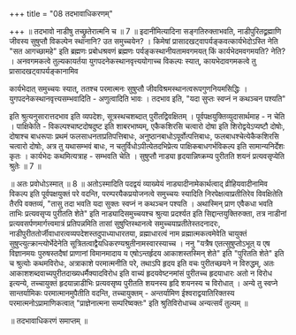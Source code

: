 +++
title = "08 तदभावाधिकरणम्"

+++
॥ तदभावो नाडीषु तच्छ्रुतेरात्मनि च ॥ 7 ॥ इदानीमित्यादिना सङ्गतिरुक्ताभवति, नाडीपुरितद्व्रह्माणि जीवस्य सुषुप्तौ विकल्पेन स्थानानि? उत समुच्चयेन? । किमेषां प्रासादखट्वापर्यङ्कवत्कार्यभेदोऽस्ति नेति "सत आगच्छामहे" इति ब्रह्मणः प्रबोधश्रवणं ब्रह्मणः पर्यङ्कस्थानीयतामवगमयत् किं कार्यभेदमवगमयति? नेति? । अनवगमकत्वे तुल्यकायर्तया युगपदनेकस्थानवृत्त्ययोगाच्च विकल्पः स्यात्, कायभेदावगमकत्वे तु प्रासादखट्वापर्यङ्कानामिव

कार्यभेदात् समुच्चयः स्यात्, ततश्च परमात्मनः सुषुप्तौ जीवविश्रमस्थानत्वरूपगुणनियमसिद्धिः । युगपदनेकस्थानवृत्त्यसम्भवादिति - अणुत्वादिति भावः । तदभाव इति, "यदा सुप्तः स्वप्नं न कथञ्चन पश्यति"

इति श्रुत्यनुसारात्तदभाव इति व्यपदेशः, सूत्रस्थचशब्दात् पुरीतद्विवक्षितम् । पूर्वपक्षयुक्तिव्युदासार्थमाह - न चेति । पाक्षिकेति - विकल्पश्चाष्टदोषदुष्ट इति शाबरभाष्यम्, एकैकशिरसि चत्वारो दोषा इति शिरोद्वयेऽप्यष्टौ दोषोः, दोषाश्च बाधरूपाः प्रथमं फलसाधनताप्रतिपत्तिबाधः, अनुष्ठानबाधोऽपूर्वोत्पत्तिबाधः, फलबाधश्चेत्येकैकशिरसि चत्वारो दोषोः, अत्र तु यथासम्भवं बाधः, न चतुर्विधोऽपीत्येतदभिप्रेत्य पाक्षिकबाधगर्भविकल्प इति सामान्यनिर्देशः कृतः । कार्यभेदः कथमित्यत्राह - सम्भवति चेति । सुषुप्तौ नाड्या हृदयान्निष्क्रम्य पुरीतति शयनं प्रत्यवसृप्येति श्रुतेः ॥ 7 ॥

॥ अतः प्रवोधोऽस्मात् ॥ 8 ॥ अतोऽस्मादिति पदद्वयं व्याख्येयं नाड्यादीनामेकार्थत्वाद् व्रीहियवादीनामिव विकल्प इति पूर्वपक्षयुक्तं परे वदन्ति, परम्परयैकप्रयोजनत्वे समुच्चयः स्यादिति निरपेक्षत्वाप्रतीतिरेव विवक्षितेति तैरपि वक्तव्यं, "तासु तदा भवति यदा सुक्तः स्वप्नं न कथञ्चन पश्यति । अथास्मिन् प्राण एवैकधा भवति ताभिः प्रत्यवसृप्य पुरीतति शेते" इति नाड्यादिसमुच्चयश्च श्रुत्या प्रदर्श्यत इति सिद्दान्तयुक्तिरुक्ता, तत्र नाडीनां प्रत्यवसर्पणमार्गत्त्वमात्रं प्रतिपन्नमिति तासां सुषुप्तिस्थानत्वे समुच्चयाप्रतीतेस्तदनादरः, नाडीपुरीततोर्जीवाधारत्वव्यपदेशस्तदुपाध्याधारतया, व्रह्माधारत्वं नाम व्रह्मात्मकत्वमेवेति चायुक्तं सुषुप्त्युत्क्रान्त्योर्भेदेनेति सूत्रितत्वाद्वैयधिकरण्यश्रुतीनामस्वारस्याच्च । ननु "यत्रैष एतत्सुषुप्तोऽभूत् य एष विज्ञानमयः पुरुषस्तदैषां प्राणानां विमानमादाय य एषोऽन्तर्हृदय आकाशस्तस्मिन् शेते" इति "पुरितति शेते" इति च श्रुत्योः कथमविरोधः, अत्राकाशे परमात्मनीति परे, तथाऽपि हृदय इति वचः पुरीतच्छयने न विरुद्धम्, अतः आकाशशब्दवाच्यपुरीतदाख्यधर्मैक्यादविरोध इति वाच्यं हृदयवेष्टनमांसं पुरीतच्च हृदयाधारः अतो न विरोध इत्यन्ये, तच्चायुक्तं हृदयान्नाडीभिः प्रत्यवसृष्य पुरीतति शयनस्य हृदि शयनस्य च विरोधात् । अन्ये तु स्वप्ने सान्तर्यामिकः परमात्मानमुपैतीति वदन्ति, तच्चायुक्तम् - अन्तर्यामिण ईश्वराद्वयातिरिक्तस्य परमात्मनोऽप्रामाणिकत्वात् "प्राज्ञेनात्मना सम्परिष्वक्तः" इति श्रुतिविरोधाच्च अन्यत्सर्वं तुल्यम् ॥

॥ तदभावाधिकरणं समाप्तम् ॥

